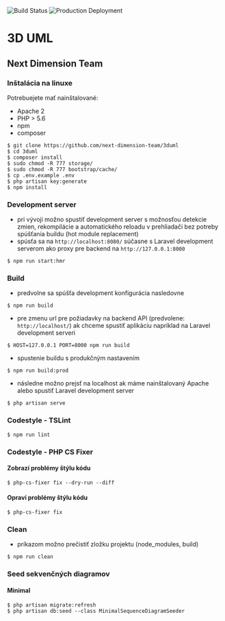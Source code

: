 ![Build Status](http://team15-16.studenti.fiit.stuba.sk:8085/plugins/servlet/wittified/build-status/UML-PROD)
![Production Deployment](http://team15-16.studenti.fiit.stuba.sk:8085/plugins/servlet/wittified/deploy-status/1081345)

# 3D UML

## Next Dimension Team

### Inštalácia na linuxe

Potrebuejete mať nainštalované:
 - Apache 2
 - PHP > 5.6
 - npm
 - composer

```
$ git clone https://github.com/next-dimension-team/3duml
$ cd 3duml
$ composer install
$ sudo chmod -R 777 storage/
$ sudo chmod -R 777 bootstrap/cache/
$ cp .env.example .env
$ php artisan key:generate
$ npm install
```

### Development server
- pri vývoji možno spustiť development server s možnosťou detekcie zmien,
rekompilácie a automatického reloadu v prehliadači bez potreby spúšťania buildu (hot module replacement)
- spúsťa sa na `http://localhost:8080/` súčasne s Laravel development serverom ako proxy pre backend na `http://127.0.0.1:8000`
```
$ npm run start:hmr
```
### Build
- predvolne sa spúšťa development konfigurácia nasledovne
```
$ npm run build
```
- pre zmenu url pre požiadavky na backend API (predvolene: `http://localhost/`) ak chceme spustiť aplikáciu napríklad na Laravel development serveri
```
$ HOST=127.0.0.1 PORT=8000 npm run build
```
- spustenie buildu s produkčným nastavením
```
$ npm run build:prod
```
- následne možno prejsť na localhost ak máme nainštalovaný Apache alebo spustiť Laravel development server
```
$ php artisan serve
```

### Codestyle - TSLint
```
$ npm run lint
```

### Codestyle - PHP CS Fixer
#### Zobrazí problémy štýlu kódu
```
$ php-cs-fixer fix --dry-run --diff
```
#### Opraví problémy štýlu kódu
```
$ php-cs-fixer fix
```

### Clean
- príkazom možno prečistiť zložku projektu (node_modules, build)
```
$ npm run clean
```

### Seed sekvenčných diagramov
#### Minimal
```
$ php artisan migrate:refresh
$ php artisan db:seed --class MinimalSequenceDiagramSeeder
```
